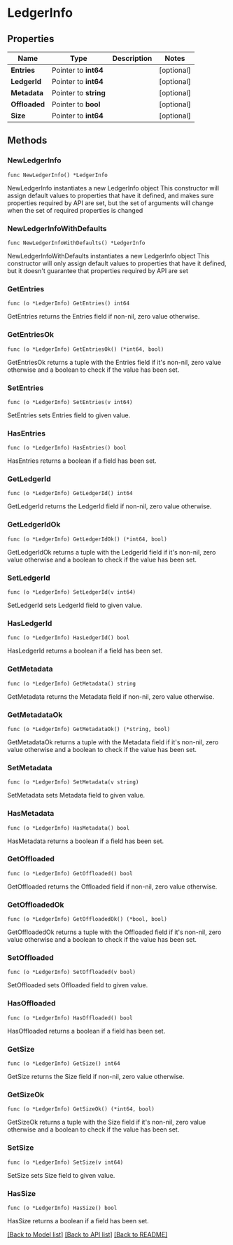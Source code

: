# LedgerInfo

## Properties

Name | Type | Description | Notes
------------ | ------------- | ------------- | -------------
**Entries** | Pointer to **int64** |  | [optional] 
**LedgerId** | Pointer to **int64** |  | [optional] 
**Metadata** | Pointer to **string** |  | [optional] 
**Offloaded** | Pointer to **bool** |  | [optional] 
**Size** | Pointer to **int64** |  | [optional] 

## Methods

### NewLedgerInfo

`func NewLedgerInfo() *LedgerInfo`

NewLedgerInfo instantiates a new LedgerInfo object
This constructor will assign default values to properties that have it defined,
and makes sure properties required by API are set, but the set of arguments
will change when the set of required properties is changed

### NewLedgerInfoWithDefaults

`func NewLedgerInfoWithDefaults() *LedgerInfo`

NewLedgerInfoWithDefaults instantiates a new LedgerInfo object
This constructor will only assign default values to properties that have it defined,
but it doesn't guarantee that properties required by API are set

### GetEntries

`func (o *LedgerInfo) GetEntries() int64`

GetEntries returns the Entries field if non-nil, zero value otherwise.

### GetEntriesOk

`func (o *LedgerInfo) GetEntriesOk() (*int64, bool)`

GetEntriesOk returns a tuple with the Entries field if it's non-nil, zero value otherwise
and a boolean to check if the value has been set.

### SetEntries

`func (o *LedgerInfo) SetEntries(v int64)`

SetEntries sets Entries field to given value.

### HasEntries

`func (o *LedgerInfo) HasEntries() bool`

HasEntries returns a boolean if a field has been set.

### GetLedgerId

`func (o *LedgerInfo) GetLedgerId() int64`

GetLedgerId returns the LedgerId field if non-nil, zero value otherwise.

### GetLedgerIdOk

`func (o *LedgerInfo) GetLedgerIdOk() (*int64, bool)`

GetLedgerIdOk returns a tuple with the LedgerId field if it's non-nil, zero value otherwise
and a boolean to check if the value has been set.

### SetLedgerId

`func (o *LedgerInfo) SetLedgerId(v int64)`

SetLedgerId sets LedgerId field to given value.

### HasLedgerId

`func (o *LedgerInfo) HasLedgerId() bool`

HasLedgerId returns a boolean if a field has been set.

### GetMetadata

`func (o *LedgerInfo) GetMetadata() string`

GetMetadata returns the Metadata field if non-nil, zero value otherwise.

### GetMetadataOk

`func (o *LedgerInfo) GetMetadataOk() (*string, bool)`

GetMetadataOk returns a tuple with the Metadata field if it's non-nil, zero value otherwise
and a boolean to check if the value has been set.

### SetMetadata

`func (o *LedgerInfo) SetMetadata(v string)`

SetMetadata sets Metadata field to given value.

### HasMetadata

`func (o *LedgerInfo) HasMetadata() bool`

HasMetadata returns a boolean if a field has been set.

### GetOffloaded

`func (o *LedgerInfo) GetOffloaded() bool`

GetOffloaded returns the Offloaded field if non-nil, zero value otherwise.

### GetOffloadedOk

`func (o *LedgerInfo) GetOffloadedOk() (*bool, bool)`

GetOffloadedOk returns a tuple with the Offloaded field if it's non-nil, zero value otherwise
and a boolean to check if the value has been set.

### SetOffloaded

`func (o *LedgerInfo) SetOffloaded(v bool)`

SetOffloaded sets Offloaded field to given value.

### HasOffloaded

`func (o *LedgerInfo) HasOffloaded() bool`

HasOffloaded returns a boolean if a field has been set.

### GetSize

`func (o *LedgerInfo) GetSize() int64`

GetSize returns the Size field if non-nil, zero value otherwise.

### GetSizeOk

`func (o *LedgerInfo) GetSizeOk() (*int64, bool)`

GetSizeOk returns a tuple with the Size field if it's non-nil, zero value otherwise
and a boolean to check if the value has been set.

### SetSize

`func (o *LedgerInfo) SetSize(v int64)`

SetSize sets Size field to given value.

### HasSize

`func (o *LedgerInfo) HasSize() bool`

HasSize returns a boolean if a field has been set.


[[Back to Model list]](../README.md#documentation-for-models) [[Back to API list]](../README.md#documentation-for-api-endpoints) [[Back to README]](../README.md)


